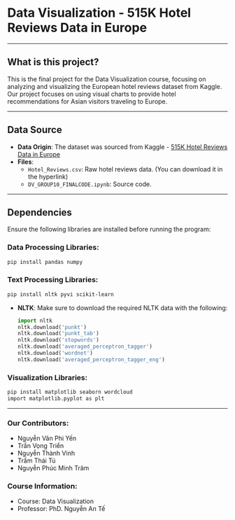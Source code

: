 # Data Visualization - 515K Hotel Reviews Data in Europe
------------------------  

## What is this project?  

This is the final project for the Data Visualization course, focusing on analyzing and visualizing the European hotel reviews dataset from Kaggle. Our project focuses on using visual charts to provide hotel recommendations for Asian visitors traveling to Europe.

------------------------  

## Data Source  
- **Data Origin**: The dataset was sourced from Kaggle - [515K Hotel Reviews Data in Europe](https://www.kaggle.com/datasets/jiashenliu/515k-hotel-reviews-data-in-europe/data)
- **Files**:  
   - `Hotel_Reviews.csv`: Raw hotel reviews data. (You can download it in the hyperlink) 
   - `DV_GROUP10_FINALCODE.ipynb`: Source code.
  
---

## Dependencies

Ensure the following libraries are installed before running the program:

### Data Processing Libraries:
```bash
pip install pandas numpy
```

### Text Processing Libraries:
```bash
pip install nltk pyvi scikit-learn
```
- **NLTK**: Make sure to download the required NLTK data with the following:
  ```python
  import nltk
  nltk.download('punkt')
  nltk.download('punkt_tab')
  nltk.download('stopwords')
  nltk.download('averaged_perceptron_tagger')
  nltk.download('wordnet')
  nltk.download('averaged_perceptron_tagger_eng')
  ```

### Visualization Libraries:
```bash
pip install matplotlib seaborn wordcloud
import matplotlib.pyplot as plt
```

------------------------  

### Our Contributors:    
- Nguyễn Vân Phi Yến
- Trần Vọng Triển
- Nguyễn Thành Vinh
- Trầm Thái Tú
- Nguyễn Phúc Minh Trâm

### Course Information:
- Course: Data Visualization
- Professor: PhD. Nguyễn An Tế
